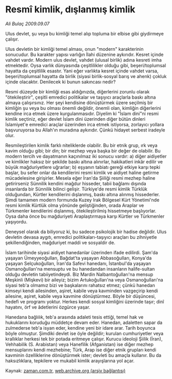 # Resmî kimlik, dışlanmış kimlik

*Ali Bulaç 2009.09.07*

<tr><td class="metin" colspan="2" style="padding-top: 20px; padding-left: 5px; padding-right: 10px;">Ulus devlet, şu veya bu kimliği temel alıp topluma bir elbise gibi giydirmeye çalışır.</td></tr><tr><td class="metin" colspan="2" style="padding-top: 20px; padding-left: 5px; padding-right: 10px;"><p>Ulus devletin bir kimliği temel alması, onun "modern" karakterinin sonucudur. Bu karakter yapısı varlığın İlahi düzenine aykırıdır. Kesret içinde vahdet vardır. Modern ulus devlet, vahdet (ulusal birlik) adına kesreti imha etmektedir. Oysa varlık dünyasında çeşitlilikler olduğu gibi, beşeri/toplumsal hayatta da çeşitlilik esastır. Yani eğer varlıkta kesret içinde vahdet varsa, beşeri/toplumsal hayatta da birlik (siyasi birlik-sosyal barış ve ahenk) çokluk içinde olacaktır. Denilecek ki bunun sakıncası nedir?
<p> Resmi düzeyde bir kimliği esas aldığınızda, diğerlerini zorunlu olarak "ötekileştirir", çeşitli emredici politikalar ve taşıyıcı araçlarla baskı altına almaya çalışırsınız. Her şeyi kendisine dönüştürmek üzere seçilmiş bir kimliğin şu veya bu olması önemli değildir, önemli olan, kimliğin diğerlerini kendine irca etmek üzere kurgulanmasıdır. Diyelim ki "İslam dini"ni resmi kimlik seçtiniz, eğer devlet İslam dini üzerinden diğer bütün dinleri İslamiyet'e emredici araçlar üzerinden irca etmek istiyorsa, zorlayıcı yollara başvuruyorsa bu Allah'ın muradına aykırıdır. Çünkü hidayet serbest iradeyle olur.
<p> Resmileştirilen kimlik farklı niteliklerde olabilir. Bu bir etnik grup, ırk veya kavim olduğu gibi; bir din; bir mezhep veya başka bir değer de olabilir. Bu modern tercih ve dayatmanın kaçınılmaz iki sonucu vardır: a) diğer aidiyetler ve kimlikler haksız bir şekilde baskı altına alınırlar, hakikatleri inkâr edilir ve büyük mağduriyetlere uğrarlar; b) eşyanın tabiatı gereği etkiye karşı tepki başlar, bu sefer onlar da kendilerini resmi kimlik ve aidiyet haline getirme mücadelesine girişirler. Mesela eğer İran'da Şiiliği resmi mezhep haline getirirseniz Sünnilik kendini mağdur hisseder, tabii bağlamı dışında insanlarda bir Sünnilik bilinci gelişir. Türkiye'de resmi kimlik Türklük olduğundan, Kürtler kendilerini dışlanmış, baskı altına alınmış hissederler. Şimdi tamamen modern formunda Kuzey Irak Bölgesel Kürt Yönetimi'nde resmi kimlik Kürtlük olma yönünde geliştiğinden, orada Araplar ve Türkmenler kendilerini dışlanmış, ötekileştirilmiş hissetmeye başlıyorlar. Oysa daha önce bu mağduriyeti Araplaştırmaya karşı Kürtler ve Türkmenler yaşıyordu.
<p> Deneysel olarak da biliyoruz ki, bu sadece psikolojik bir hadise değildir. Ulus devletin devasa aygıtı, emredici politikaları-taşıyıcı araçları bu zihniyetle şekillendiğinden, mağduriyet maddi ve sosyaldir de.
<p> İslam tarihinde siyasi aidiyet hanedanlar üzerinden ifade edilirdi. Şam'da yaşayan Ümeyyeoğulları, Bağdat'ta yaşayan Abbasoğulları, Konya'da yaşayan Selçukoğulları, İran'da Safevi hanedanı, İstanbul'da yaşayan Osmanoğulları'na mensuptu ve bu hanedandan insanların halife-sultan olduğu devletin tabiiyetindeydi. Biz Mardin Nalbantoğulları'na mensup Meşkinli (Mişkevi) bir aileyiz; bizim Artukoğulları'na veya Osmanoğulları'na siyasi teb'a olmamız bizi ve başkalarını rahatsız etmez; çünkü hanedan kimseyi kendi ailesinden, aşiret, kabile veya kavminden vazgeçirip kendi ailesine, aşiret, kabile veya kavmine dönüştürmez. Böyle bir düşüncesi, hedefi ve programı yoktur. Herkes kendi sosyal kimliğini üzerinde taşır; dinî hayatını, örf ve âdetlerini özgürce yaşar.
<p> Hanedana bağlılık, teb'a arasında adaleti tesis ettiği, temel hak ve hukuklarını koruduğu müddetçe devam eder. Hanedan, adaletten sapar da zulmederse teb'a isyan eder, kendine yeni bir idare arar. Tarih boyunca böyle olmuştur. Şimdiki devlet ise öyle değildir; kurulan cumhuriyetler veya krallıklar herkesi tek bir potada eritmeye çalışır. Kurucu ideoloji Şiilik (İran), Vehhabilik (S. Arabistan) veya Hanefilik (Afganistan) ise diğer mezhep mensuplarını kendi mezhebine; Türk, Arap ise diğer etnik grupları kendi kavminin özelliklerine dönüştürmek ister; devleti bu amaçla kullanır. Bu da haksızlıklara, tepkilere ve mukabil kimlik arayışlarına yol açar.<br/></p></p></p></p></p></p></td></tr>

Kaynak: [zaman.com.tr](http://zaman.com.tr/yazar.do?yazino=889254), [web.archive.org (arşiv bağlantısı)](http://web.archive.org/web/20090912063156/http://www.zaman.com.tr:80/yazar.do?yazino=889254)

